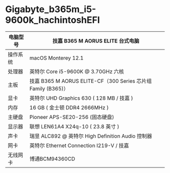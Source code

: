 # Gigabyte_b365m_i5-9600k_hachintoshEFI
| 电脑型号 | 技嘉 B365 M AORUS ELITE 台式电脑 |
| --- | --- |
| 操作系统 | macOS Monterey 12.1 |
| 处理器 | 英特尔 Core i5-9600K @ 3.70GHz 六核 |
| 主板 | 技嘉 B365 M AORUS ELITE-CF（300 Series 芯片组 Family (B365)） |
| 显卡 | 英特尔 UHD Graphics 630 ( 128 MB / 技嘉 ) |
| 内存 | 16 GB ( 金士顿 DDR4 2666MHz ) |
| 主硬盘 | Pioneer APS-SE20-256 (固态硬盘) |
| 显示器 | 联想 LEN61A4 X24q-10 ( 23.8 英寸  ) |
| 声卡 | 瑞昱 ALC892 @ 英特尔 High Definition Audio 控制器 |
| 网卡 | 英特尔 Ethernet Connection  I219-V / 技嘉 |
| 无线网卡 | 博通BCM94360CD |
